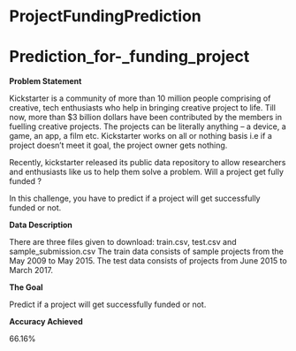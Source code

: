 # ProjectFundingPrediction
# Prediction_for-_funding_project
<b>Problem Statement</b>

Kickstarter is a community of more than 10 million people comprising of creative, tech enthusiasts who help in bringing creative project to life. Till now, more than $3 billion dollars have been contributed by the members in fuelling creative projects. The projects can be literally anything – a device, a game, an app, a film etc.
Kickstarter works on all or nothing basis i.e if a project doesn’t meet it goal, the project owner gets nothing. 

Recently, kickstarter released its public data repository to allow researchers and enthusiasts like us to help them solve a problem. Will a project get fully funded ?

In this challenge, you have to predict if a project will get successfully funded or not.

<b>Data Description</b>

There are three files given to download: train.csv, test.csv and sample_submission.csv The train data consists of sample projects from the May 2009 to May 2015. The test data consists of projects from June 2015 to March 2017.

<b>The Goal</b>

Predict if a project will get successfully funded or not.

<b> Accuracy Achieved</b>

66.16%
